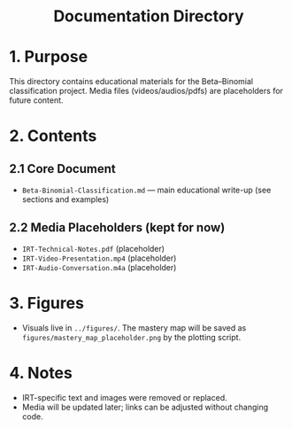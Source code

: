 <h1 align="center">Documentation Directory</h1>

# 1. Purpose

This directory contains educational materials for the Beta–Binomial classification project. Media files (videos/audios/pdfs) are placeholders for future content.

# 2. Contents

## 2.1 Core Document
- `Beta-Binomial-Classification.md` — main educational write-up (see sections and examples)

## 2.2 Media Placeholders (kept for now)
- `IRT-Technical-Notes.pdf` (placeholder)
- `IRT-Video-Presentation.mp4` (placeholder)
- `IRT-Audio-Conversation.m4a` (placeholder)

# 3. Figures

- Visuals live in `../figures/`. The mastery map will be saved as `figures/mastery_map_placeholder.png` by the plotting script.

# 4. Notes

- IRT-specific text and images were removed or replaced.
- Media will be updated later; links can be adjusted without changing code.
